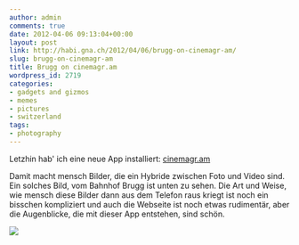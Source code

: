 ```yaml
---
author: admin
comments: true
date: 2012-04-06 09:13:04+00:00
layout: post
link: http://habi.gna.ch/2012/04/06/brugg-on-cinemagr-am/
slug: brugg-on-cinemagr-am
title: Brugg on cinemagr.am
wordpress_id: 2719
categories:
- gadgets and gizmos
- memes
- pictures
- switzerland
tags:
- photography
---
```


Letzhin hab' ich eine neue App installiert: [cinemagr.am](http://itunes.apple.com/app/cinemagram/id487225881?mt=8)




Damit macht mensch Bilder, die ein Hybride zwischen Foto und Video sind. Ein solches Bild, vom Bahnhof Brugg ist unten zu sehen. Die Art und Weise, wie mensch diese Bilder dann aus dem Telefon raus kriegt ist noch ein bisschen kompliziert und auch die Webseite ist noch etwas rudimentär, aber die Augenblicke, die mit dieser App entstehen, sind schön.




[![](http://cinemagr.am/uploads/2245579.gif)](http://cinemagr.am/show/2245579)  

